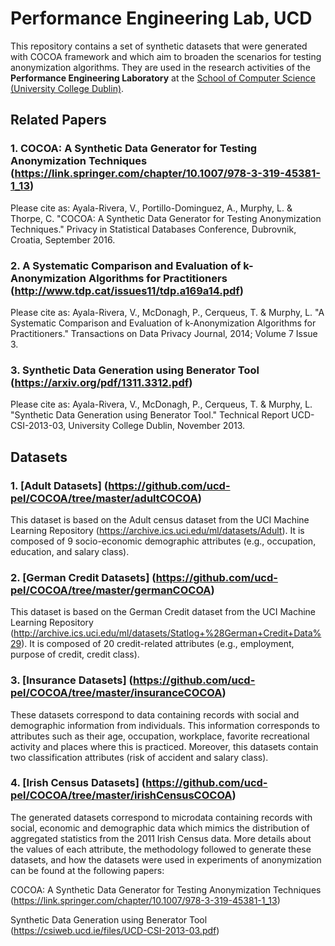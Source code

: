 Performance Engineering Lab, UCD
==========================================================

This repository contains a set of synthetic datasets that were generated with COCOA framework and which aim to broaden the scenarios for testing anonymization algorithms. They are used in the research activities of the **Performance Engineering Laboratory** at the [School of Computer Science (University College Dublin)](http://www.csi.ucd.ie).

Related Papers
----------------------
### 1. COCOA: A Synthetic Data Generator for Testing Anonymization Techniques (https://link.springer.com/chapter/10.1007/978-3-319-45381-1_13)
Please cite as: Ayala-Rivera, V., Portillo-Dominguez, A., Murphy, L. & Thorpe, C. "COCOA: A Synthetic Data Generator for Testing Anonymization Techniques." Privacy in Statistical Databases Conference, Dubrovnik, Croatia, September 2016.

### 2. A Systematic Comparison and Evaluation of k-Anonymization Algorithms for Practitioners  (http://www.tdp.cat/issues11/tdp.a169a14.pdf)
Please cite as: Ayala-Rivera, V., McDonagh, P., Cerqueus, T. & Murphy, L. "A Systematic Comparison and Evaluation of k-Anonymization Algorithms for Practitioners." Transactions on Data Privacy Journal, 2014; Volume 7 Issue 3.

### 3. Synthetic Data Generation using Benerator Tool (https://arxiv.org/pdf/1311.3312.pdf)
Please cite as: Ayala-Rivera, V., McDonagh, P., Cerqueus, T. & Murphy, L. "Synthetic Data Generation using Benerator Tool." Technical Report UCD-CSI-2013-03, University College Dublin, November 2013.

Datasets
----------------------

### 1. [Adult Datasets] (https://github.com/ucd-pel/COCOA/tree/master/adultCOCOA) ###

This dataset is based on the Adult census dataset from the UCI Machine Learning Repository (https://archive.ics.uci.edu/ml/datasets/Adult). It is composed of 9 socio-economic demographic attributes (e.g., occupation, education, and salary class).

### 2. [German Credit Datasets] (https://github.com/ucd-pel/COCOA/tree/master/germanCOCOA) ###

This dataset is based on the German Credit dataset from the UCI Machine Learning Repository (http://archive.ics.uci.edu/ml/datasets/Statlog+%28German+Credit+Data%29). It is composed of 20 credit-related attributes (e.g., employment, purpose of credit, credit class). 

### 3. [Insurance Datasets] (https://github.com/ucd-pel/COCOA/tree/master/insuranceCOCOA) ###

These datasets correspond to data containing records with social and demographic information from individuals. This information corresponds to attributes such as their age, occupation, workplace, favorite recreational activity and places where this is practiced. Moreover, this datasets contain two classification attributes (risk of accident and salary class).

### 4. [Irish Census Datasets] (https://github.com/ucd-pel/COCOA/tree/master/irishCensusCOCOA) ###

The generated datasets correspond to microdata containing records with social, economic and demographic data which mimics the distribution of aggregated statistics from the 2011 Irish Census data. More details about the values of each attribute, the methodology followed to generate these datasets, and how the datasets were used in experiments of anonymization can be found at the following papers:

COCOA: A Synthetic Data Generator for Testing Anonymization Techniques (https://link.springer.com/chapter/10.1007/978-3-319-45381-1_13)

Synthetic Data Generation using Benerator Tool (https://csiweb.ucd.ie/files/UCD-CSI-2013-03.pdf)

